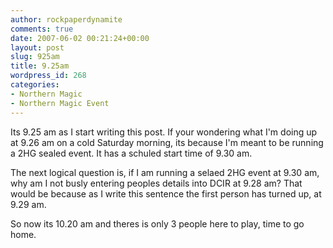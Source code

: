```yaml
---
author: rockpaperdynamite
comments: true
date: 2007-06-02 00:21:24+00:00
layout: post
slug: 925am
title: 9.25am
wordpress_id: 268
categories:
- Northern Magic
- Northern Magic Event
---
```


Its 9.25 am as I start writing this post. If your wondering what I'm doing up at 9.26 am on a cold Saturday morning, its because I'm meant to be running a 2HG sealed event. It has a schuled start time of 9.30 am.

The next logical question is, if I am running a selaed 2HG event at 9.30 am, why am I not busly entering peoples details into DCIR at 9.28 am? That would be because as I write this sentence the first person has turned up, at 9.29 am.

So now its 10.20 am and theres is only 3 people here to play, time to go home.
